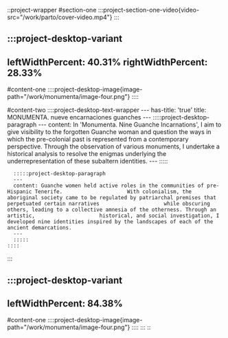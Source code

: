 ::project-wrapper
#section-one
  :::project-section-one-video{video-src="/work/parto/cover-video.mp4"}
  :::

  :::project-desktop-variant
  ---
  leftWidthPercent: 40.31%
  rightWidthPercent: 28.33%
  ---
  #content-one
    ::::project-desktop-image{image-path="/work/monumenta/image-four.png"}
    ::::
  
  #content-two
    ::::project-desktop-text-wrapper
    ---
    has-title: 'true'
    title: MONUMENTA. nueve encarnaciones guanches
    ---
      :::::project-desktop-paragraph
      ---
      content: In 'Monumenta. Nine Guanche Incarnations', I aim to give visibility to the forgotten Guanche woman and question the ways in which the pre-colonial past is represented from a contemporary perspective. Through the observation of various monuments, I undertake a historical analysis to resolve the enigmas underlying the underrepresentation of these subaltern identities.
      ---
      :::::
    
      :::::project-desktop-paragraph
      ---
      content: Guanche women held active roles in the communities of pre-Hispanic Tenerife.                     With colonialism, the                     aboriginal society came to be regulated by patriarchal premises that perpetuated certain narratives                     while obscuring others, leading to a collective amnesia of the otherness. Through an artistic,                     historical, and social investigation, I developed nine identities inspired by the landscapes of each of the ancient demarcations.
      ---
      :::::
    ::::
  :::

  :::project-desktop-variant
  ---
  leftWidthPercent: 84.38%
  ---
  #content-one
    ::::project-desktop-image{image-path="/work/monumenta/image-four.png"}
    ::::
  :::
::

